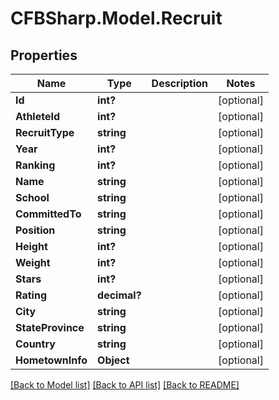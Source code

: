 # CFBSharp.Model.Recruit
## Properties

Name | Type | Description | Notes
------------ | ------------- | ------------- | -------------
**Id** | **int?** |  | [optional] 
**AthleteId** | **int?** |  | [optional] 
**RecruitType** | **string** |  | [optional] 
**Year** | **int?** |  | [optional] 
**Ranking** | **int?** |  | [optional] 
**Name** | **string** |  | [optional] 
**School** | **string** |  | [optional] 
**CommittedTo** | **string** |  | [optional] 
**Position** | **string** |  | [optional] 
**Height** | **int?** |  | [optional] 
**Weight** | **int?** |  | [optional] 
**Stars** | **int?** |  | [optional] 
**Rating** | **decimal?** |  | [optional] 
**City** | **string** |  | [optional] 
**StateProvince** | **string** |  | [optional] 
**Country** | **string** |  | [optional] 
**HometownInfo** | **Object** |  | [optional] 

[[Back to Model list]](../README.md#documentation-for-models) [[Back to API list]](../README.md#documentation-for-api-endpoints) [[Back to README]](../README.md)

